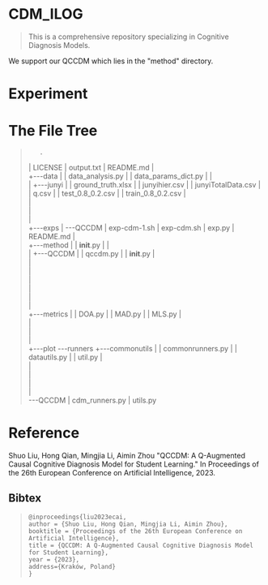 # CDM_ILOG
> This is a comprehensive repository specializing in Cognitive Diagnosis Models.

We support our QCCDM which lies in the "method" directory.

# Experiment





# The File Tree

>
>        .
> |   LICENSE
> |   output.txt
> |   README.md
> |   
> +---data
> |   |   data_analysis.py
> |   |   data_params_dict.py
> |   |   
> |   +---junyi
> |   |       ground_truth.xlsx
> |   |       junyihier.csv
> |   |       junyiTotalData.csv
> |   |       q.csv
> |   |       test_0.8_0.2.csv
> |   |       train_0.8_0.2.csv
> |         
> |   
> |           
> |           
> +---exps
> |   \---QCCDM
> |           exp-cdm-1.sh
> |           exp-cdm.sh
> |           exp.py
> |           README.md
> |           
> +---method
> |   |   __init__.py
> |   |   
> |   +---QCCDM
> |       |   qccdm.py
> |       |   __init__.py
> |   
> |   
> |   
> |   
> |   
> |          
> |           
> +---metrics
> |   |   DOA.py
> |   |   MAD.py
> |   |   MLS.py
> |  
> |   
> |           
> |           
> +---plot
> \---runners
>     +---commonutils
>     |   |   commonrunners.py
>     |   |   datautils.py
>     |   |   util.py
>     |   
>     |   
>     |           
>     |           
>     |           
>     \---QCCDM
>         |   cdm_runners.py
>         |   utils.py                 

# Reference

Shuo Liu, Hong Qian, Mingjia Li, Aimin Zhou "QCCDM: A Q-Augmented Causal Cognitive Diagnosis Model for Student Learning." In Proceedings of the 26th European Conference on Artificial Intelligence, 2023.

## Bibtex

> ```
> @inproceedings{liu2023ecai,
> author = {Shuo Liu, Hong Qian, Mingjia Li, Aimin Zhou},
> booktitle = {Proceedings of the 26th European Conference on Artificial Intelligence},
> title = {QCCDM: A Q-Augmented Causal Cognitive Diagnosis Model for Student Learning},
> year = {2023},
> address={Kraków, Poland}
> }
> ```
